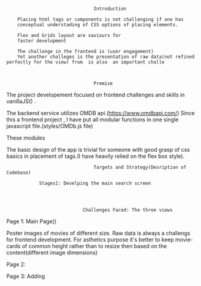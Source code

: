                                     Introduction

        Placing html tags or components is not challenging if one has 
        conceptual understading of CSS options of placing elements. 
        
        Flex and Grids layout are saviours for 
        faster development 

        The challenge in the frontend is (user engagement)
        Yet another challeges is the presentation of raw data(not refined perfectly for the view) from  is also  an important challe
                                    
                                    
                                    
                                    Premise

The project developement focused on frontend challenges and skills in vanillaJS() .

The backend service utilizes OMDB api.(https://www.omdbapi.com/)
    Since this a frontend project , I have put all modular functions in one single javascript file.(styles/OMDb.js file)

These modules

The basic design of the app is trivial for someone with good grasp of css basics
in placement of tags.(I have heavily relied on the flex box style).

                                    Targets and Strategy(Desription of Codebase)

                Stages1: Develping the main search screen




                                Challenges Faced: The three views

Page 1: Main Page()

Poster images of movies of different size.
Raw data is always a challengs for frontend development. 
For asthetics purpose it's better to keep movie-cards of common height rather than to resize then based on the content(different image dimensions)

Page 2:

Page 3: Adding
